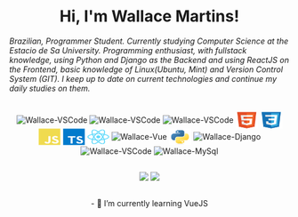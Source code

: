 <div align="center">
  <h1>Hi, I'm Wallace Martins!</h1>
</div>

<div align="left">
  <em>
    Brazilian, Programmer Student. Currently studying Computer Science at the Estacio de Sa University. Programming enthusiast, with fullstack knowledge, using Python and Django as the Backend and using ReactJS on the Frontend, basic knowledge of Linux(Ubuntu, Mint) and Version Control System (GIT). I keep up to date on current technologies and continue my daily studies on them.
  </em>
</div>

<br />
<div align="center">
  <div style="display: inline_block"><br>
    <img align="center" alt="Wallace-VSCode" height="30" width="40" src="https://cdn.jsdelivr.net/gh/devicons/devicon/icons/androidstudio/androidstudio-original.svg" />
    <img align="center" alt="Wallace-VSCode" height="30" width="40" src="https://cdn.jsdelivr.net/gh/devicons/devicon/icons/kotlin/kotlin-original.svg" />
    <img align="center" alt="Wallace-VSCode" height="30" width="40" src="https://cdn.jsdelivr.net/gh/devicons/devicon/icons/java/java-original.svg" />
    <img align="center" alt="Wallace-HTML" height="30" width="40" src="https://raw.githubusercontent.com/devicons/devicon/master/icons/html5/html5-original.svg">
    <img align="center" alt="Wallace-CSS" height="30" width="40" src="https://raw.githubusercontent.com/devicons/devicon/master/icons/css3/css3-original.svg">
    <img align="center" alt="Wallace-Js" height="30" width="40" src="https://raw.githubusercontent.com/devicons/devicon/master/icons/javascript/javascript-plain.svg">
    <img align="center" alt="Wallace-Ts" height="30" width="40" src="https://raw.githubusercontent.com/devicons/devicon/master/icons/typescript/typescript-plain.svg">
    <img align="center" alt="Wallace-React" height="30" width="40" src="https://raw.githubusercontent.com/devicons/devicon/master/icons/react/react-original.svg">
    <img align="center" alt="Wallace-Vue" height="30" width="40" src="https://cdn.jsdelivr.net/gh/devicons/devicon/icons/vuejs/vuejs-original.svg">
    <img align="center" alt="Wallace-Python" height="30" width="40" src="https://raw.githubusercontent.com/devicons/devicon/master/icons/python/python-original.svg">
    <img align="center" alt="Wallace-Django" height="30" width="40" src="https://cdn.jsdelivr.net/gh/devicons/devicon/icons/django/django-plain.svg" />
    <img align="center" alt="Wallace-VSCode" height="30" width="40" src="https://cdn.jsdelivr.net/gh/devicons/devicon/icons/vscode/vscode-original.svg" />
    <img align="center" alt="Wallace-MySql" height="30" width="40" src="https://cdn.jsdelivr.net/gh/devicons/devicon/icons/mysql/mysql-original.svg" />
  </div>
</div>
  
  ##
 
<div align="center"> 
  <a href="https://www.linkedin.com/in/wallace-martins-ti/" target="_blank"><img src="https://img.shields.io/badge/-LinkedIn-%230077B5?style=for-the-badge&logo=linkedin&logoColor=white" target="_blank"></a> 
  <a href = "mailto:wallace.coimbra@bentley.com"><img src="https://img.shields.io/badge/Microsoft_Outlook-0078D4?style=for-the-badge&logo=microsoft-outlook&logoColor=white" target="_blank"></a>
</div>

 ##
 
<div align="center"> 
  <p>- 🌱 I’m currently learning VueJS</p>
</div>
